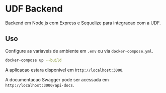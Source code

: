 # UDF Backend

Backend em Node.js com Express e Sequelize para integracao com a UDF.

## Uso

Configure as variaveis de ambiente em `.env` ou via `docker-compose.yml`.

```bash
docker-compose up --build
```

A aplicacao estara disponivel em `http://localhost:3000`.

A documentacao Swagger pode ser acessada em `http://localhost:3000/api-docs`.

